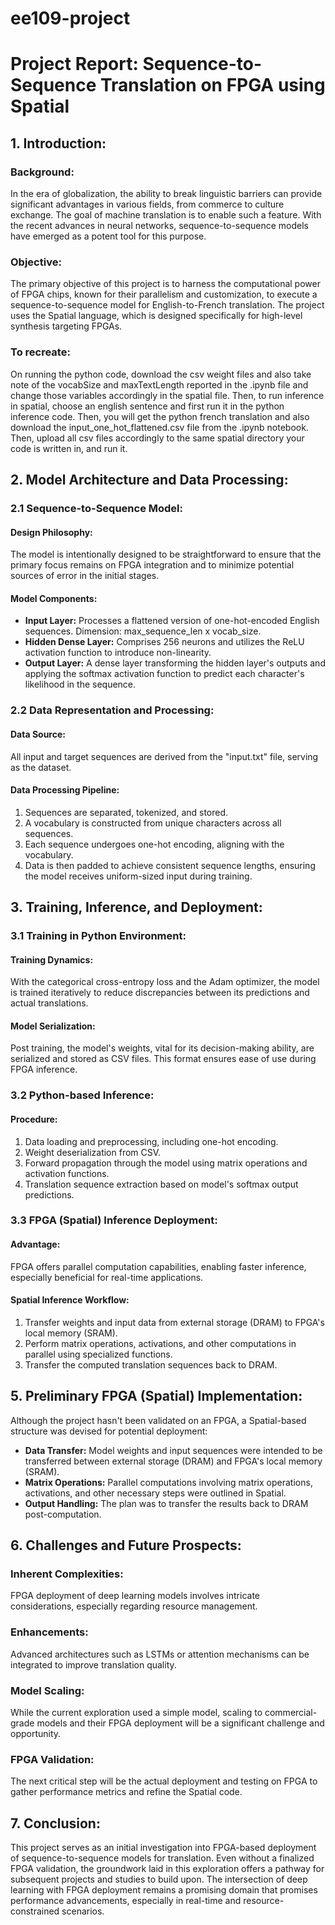# ee109-project

# Project Report: Sequence-to-Sequence Translation on FPGA using Spatial

## 1. Introduction:
### Background:
In the era of globalization, the ability to break linguistic barriers can provide significant advantages in various fields, from commerce to culture exchange. The goal of machine translation is to enable such a feature. With the recent advances in neural networks, sequence-to-sequence models have emerged as a potent tool for this purpose.

### Objective:
The primary objective of this project is to harness the computational power of FPGA chips, known for their parallelism and customization, to execute a sequence-to-sequence model for English-to-French translation. The project uses the Spatial language, which is designed specifically for high-level synthesis targeting FPGAs.

### To recreate:
On running the python code, download the csv weight files and also take note of the vocabSize and maxTextLength reported in the .ipynb file and change those variables accordingly in the spatial file. Then, to run inference in spatial, choose an english sentence and first run it in the python inference code. Then, you will get the python french translation and also download the input_one_hot_flattened.csv file from the .ipynb notebook. Then, upload all csv files accordingly to the same spatial directory your code is written in, and run it. 

## 2. Model Architecture and Data Processing:

### 2.1 Sequence-to-Sequence Model:

#### Design Philosophy:
The model is intentionally designed to be straightforward to ensure that the primary focus remains on FPGA integration and to minimize potential sources of error in the initial stages.

#### Model Components:

- **Input Layer:** Processes a flattened version of one-hot-encoded English sequences. Dimension: max_sequence_len x vocab_size.
- **Hidden Dense Layer:** Comprises 256 neurons and utilizes the ReLU activation function to introduce non-linearity.
- **Output Layer:** A dense layer transforming the hidden layer's outputs and applying the softmax activation function to predict each character's likelihood in the sequence.

### 2.2 Data Representation and Processing:

#### Data Source:
All input and target sequences are derived from the "input.txt" file, serving as the dataset.

#### Data Processing Pipeline:
1. Sequences are separated, tokenized, and stored.
2. A vocabulary is constructed from unique characters across all sequences.
3. Each sequence undergoes one-hot encoding, aligning with the vocabulary.
4. Data is then padded to achieve consistent sequence lengths, ensuring the model receives uniform-sized input during training.

## 3. Training, Inference, and Deployment:

### 3.1 Training in Python Environment:

#### Training Dynamics:
With the categorical cross-entropy loss and the Adam optimizer, the model is trained iteratively to reduce discrepancies between its predictions and actual translations.

#### Model Serialization:
Post training, the model's weights, vital for its decision-making ability, are serialized and stored as CSV files. This format ensures ease of use during FPGA inference.

### 3.2 Python-based Inference:

#### Procedure:
1. Data loading and preprocessing, including one-hot encoding.
2. Weight deserialization from CSV.
3. Forward propagation through the model using matrix operations and activation functions.
4. Translation sequence extraction based on model's softmax output predictions.

### 3.3 FPGA (Spatial) Inference Deployment:

#### Advantage:
FPGA offers parallel computation capabilities, enabling faster inference, especially beneficial for real-time applications.

#### Spatial Inference Workflow:
1. Transfer weights and input data from external storage (DRAM) to FPGA's local memory (SRAM).
2. Perform matrix operations, activations, and other computations in parallel using specialized functions.
3. Transfer the computed translation sequences back to DRAM.

## 5. Preliminary FPGA (Spatial) Implementation:

Although the project hasn't been validated on an FPGA, a Spatial-based structure was devised for potential deployment:

- **Data Transfer:** Model weights and input sequences were intended to be transferred between external storage (DRAM) and FPGA's local memory (SRAM).
- **Matrix Operations:** Parallel computations involving matrix operations, activations, and other necessary steps were outlined in Spatial.
- **Output Handling:** The plan was to transfer the results back to DRAM post-computation.

## 6. Challenges and Future Prospects:

### Inherent Complexities:
FPGA deployment of deep learning models involves intricate considerations, especially regarding resource management.

### Enhancements:
Advanced architectures such as LSTMs or attention mechanisms can be integrated to improve translation quality.

### Model Scaling:
While the current exploration used a simple model, scaling to commercial-grade models and their FPGA deployment will be a significant challenge and opportunity.

### FPGA Validation:
The next critical step will be the actual deployment and testing on FPGA to gather performance metrics and refine the Spatial code.

## 7. Conclusion:

This project serves as an initial investigation into FPGA-based deployment of sequence-to-sequence models for translation. Even without a finalized FPGA validation, the groundwork laid in this exploration offers a pathway for subsequent projects and studies to build upon. The intersection of deep learning with FPGA deployment remains a promising domain that promises performance advancements, especially in real-time and resource-constrained scenarios.

